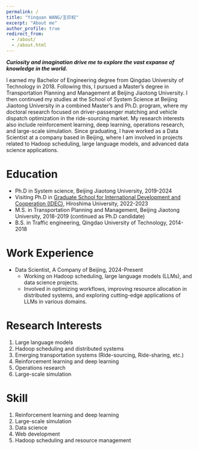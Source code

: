 ```yaml
---
permalink: /
title: "Yinquan WANG/王印权"
excerpt: "About me"
author_profile: true
redirect_from: 
  - /about/
  - /about.html
---
```


**_Curiosity and imagination drive me to explore the vast expanse of knowledge in the world._**

I earned my Bachelor of Engineering degree from Qingdao University of Technology in 2018. Following this, I pursued a Master’s degree in Transportation Planning and Management at Beijing Jiaotong University. I then continued my studies at the School of System Science at Beijing Jiaotong University in a combined Master’s and Ph.D. program, where my doctoral research focused on driver-passenger matching and vehicle dispatch optimization in the ride-sourcing market. My research interests also include reinforcement learning, deep learning, operations research, and large-scale simulation. Since graduating, I have worked as a Data Scientist at a company based in Beijing, where I am involved in projects related to Hadoop scheduling, large language models, and advanced data science applications.

Education
======
* Ph.D in System science, Beijing Jiaotong University, 2019-2024
* Visiting Ph.D in [Graduate School for International Development and Cooperation (IDEC)](https://home.hiroshima-u.ac.jp/~zjy/members/), Hiroshima University, 2022-2023
* M.S. in Transportation Planning and Management, Beijing Jiaotong University, 2018-2019 (continued as Ph.D candidate)
* B.S. in Traffic engineering, Qingdao University of Technology, 2014-2018

Work Experience
======
* Data Scientist, A Company of Beijing, 2024-Present
  * Working on Hadoop scheduling, large language models (LLMs), and data science projects.
  * Involved in optimizing workflows, improving resource allocation in distributed systems, and exploring cutting-edge applications of LLMs in various domains.

Research Interests
======
1. Large language models
2. Hadoop scheduling and distributed systems
3. Emerging transportation systems (Ride-sourcing, Ride-sharing, etc.)
4. Reinforcement learning and deep learning
5. Operations research
6. Large-scale simulation


Skill
======
1. Reinforcement learning and deep learning
2. Large-scale simulation
3. Data science
4. Web development
5. Hadoop scheduling and resource management